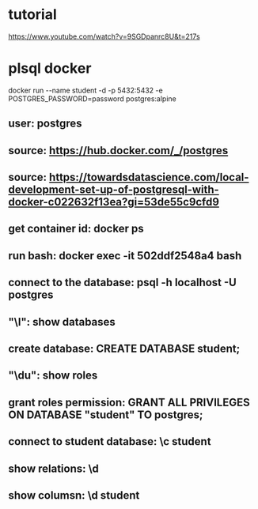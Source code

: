 # tutorial
https://www.youtube.com/watch?v=9SGDpanrc8U&t=217s

# plsql docker 
docker run --name student -d -p 5432:5432 -e POSTGRES_PASSWORD=password postgres:alpine
## user: postgres 
## source: https://hub.docker.com/_/postgres
## source: https://towardsdatascience.com/local-development-set-up-of-postgresql-with-docker-c022632f13ea?gi=53de55c9cfd9
## get container id: docker ps
## run bash: docker exec -it 502ddf2548a4 bash
## connect to the database: psql -h localhost -U postgres
## "\l": show databases
## create database: CREATE DATABASE student;
## "\du": show roles
## grant roles permission: GRANT ALL PRIVILEGES ON DATABASE "student" TO postgres;
## connect to student database: \c student
## show relations: \d
## show columsn: \d student